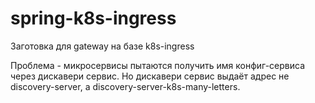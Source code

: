 # spring-k8s-ingress

Заготовка для gateway на базе k8s-ingress 

Проблема - микросервисы пытаются получить имя конфиг-сервиса через дискавери сервис. Но дискавери сервис выдаёт адрес не discovery-server, а discovery-server-k8s-many-letters.